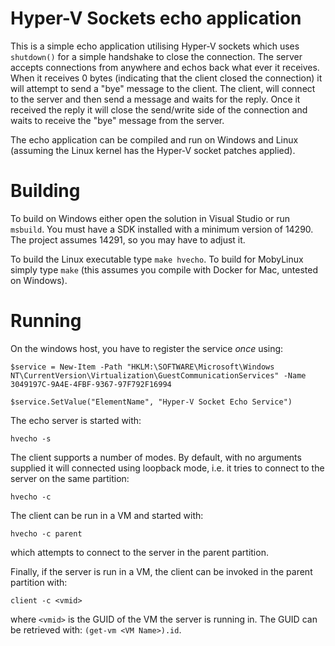 # Hyper-V Sockets echo application

This is a simple echo application utilising Hyper-V sockets which uses
`shutdown()` for a simple handshake to close the connection.  The
server accepts connections from anywhere and echos back what ever it
receives.  When it receives 0 bytes (indicating that the client closed
the connection) it will attempt to send a "bye" message to the client.
The client, will connect to the server and then send a message and
waits for the reply.  Once it received the reply it will close the
send/write side of the connection and waits to receive the "bye"
message from the server.

The echo application can be compiled and run on Windows and Linux
(assuming the Linux kernel has the Hyper-V socket patches applied).


# Building

To build on Windows either open the solution in Visual Studio or run
`msbuild`. You must have a SDK installed with a minimum version of
14290. The project assumes 14291, so you may have to adjust it.

To build the Linux executable type `make hvecho`. To build for
MobyLinux simply type `make` (this assumes you compile with Docker for
Mac, untested on Windows).


# Running

On the windows host, you have to register the service *once* using:
```
$service = New-Item -Path "HKLM:\SOFTWARE\Microsoft\Windows NT\CurrentVersion\Virtualization\GuestCommunicationServices" -Name 3049197C-9A4E-4FBF-9367-97F792F16994

$service.SetValue("ElementName", "Hyper-V Socket Echo Service")
```

The echo server is started with:
```
hvecho -s
```

The client supports a number of modes. By default, with no arguments supplied it will connected using loopback mode, i.e. it tries to connect to the server on the same partition:
```
hvecho -c
```

The client can be run in a VM and started with:
```
hvecho -c parent
```
which attempts to connect to the server in the parent partition.


Finally, if the server is run in a VM, the client can be invoked in the parent partition with:
```
client -c <vmid>
```
where `<vmid>` is the GUID of the VM the server is running in. The GUID can be retrieved with: `(get-vm <VM Name>).id`.
